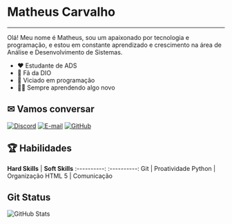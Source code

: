 # Matheus Carvalho
***
Olá! Meu nome é Matheus, sou um apaixonado por tecnologia e programação, e estou em constante aprendizado e crescimento na área de Análise e Desenvolvimento de Sistemas.

* ❤ Estudante de ADS
* 💙 Fã da DIO
* 🥴 Viciado em programação
* 👨‍💻 Sempre aprendendo algo novo

## ✉ Vamos conversar
[![Discord](https://img.shields.io/badge/Discord-000?style=for-the-badge&logo=discord)](https://discord.com/channels/@M4SC#2089)
[![E-mail](https://img.shields.io/badge/-Email-000?style=for-the-badge&logo=microsoft-outlook&logoColor=007BFF)](mailto:matheus26.10@outlook.com)
[![GitHub](https://img.shields.io/badge/GitHub-000?style=for-the-badge&logo=github&logoColor=white)](https://github.com/m4sc-321)

## 🏆 Habilidades

**Hard Skills** | **Soft Skills**
:----------: :----------:
Git         | Proatividade
Python      | Organização
HTML 5      | Comunicação 

## Git Status
![GitHub Stats](https://github-readme-stats.vercel.app/api?username=m4sc-321&theme=transparent&bg_color=000&border_color=E94D5F&show_icons=true&icon_color=E94D5F&title_color=E94D5F&text_color=FFF&hide_title=true)


